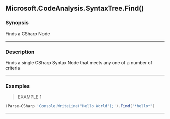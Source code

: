 Microsoft.CodeAnalysis.SyntaxTree.Find()
----------------------------------------

### Synopsis
Finds a CSharp Node

---

### Description

Finds a single CSharp Syntax Node that meets any one of a number of criteria

---

### Examples
> EXAMPLE 1

```PowerShell
(Parse-CSharp 'Console.WriteLine("Hello World");').Find("*hello*")
```

---
